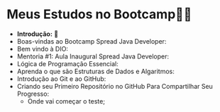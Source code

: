 ﻿# Meus Estudos no Bootcamp:man_student:

- **Introdução:** :book:
- Boas-vindas ao Bootcamp Spread Java Developer:
- Bem vindo à DIO:
- ﻿Mentoria #1: Aula Inaugural Spread Java Developer:
- Lógica de Programação Essencial:
- Aprenda o que são Estruturas de Dados e Algaritmos:
- Introdução ao Git e ao GitHub:
- Criando seu Primeiro Repositório no GitHub Para Compartilhar Seu Progresso:
  * Onde vai começar o teste; 
